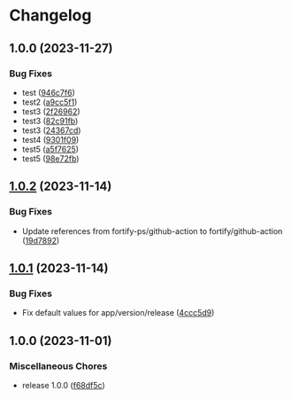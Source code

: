 # Changelog

## 1.0.0 (2023-11-27)


### Bug Fixes

* test ([946c7f6](https://github.com/rsenden/github-action-src/commit/946c7f6ea1d56db39fd5a40851d90b282a41a357))
* test2 ([a9cc5f1](https://github.com/rsenden/github-action-src/commit/a9cc5f1015e6a1465ea4bf5d407e399c474493ec))
* test3 ([2f26962](https://github.com/rsenden/github-action-src/commit/2f26962011c9bda427c528a28cb25c5d200c842f))
* test3 ([82c91fb](https://github.com/rsenden/github-action-src/commit/82c91fb3a430e30e112077f5544ef121c15a1efd))
* test3 ([24367cd](https://github.com/rsenden/github-action-src/commit/24367cd0d65a352b2aa02442eb074800fd80aebb))
* test4 ([9301f09](https://github.com/rsenden/github-action-src/commit/9301f0973b125a2ea30cd6d49a2bd0fdada2640f))
* test5 ([a5f7625](https://github.com/rsenden/github-action-src/commit/a5f762580d730923162bd2f3301bdbffc386cf7f))
* test5 ([98e72fb](https://github.com/rsenden/github-action-src/commit/98e72fb89541ea8b5560f01ce03c995d841630a0))

## [1.0.2](https://github.com/fortify/github-action/compare/v1.0.1...v1.0.2) (2023-11-14)


### Bug Fixes

* Update references from fortify-ps/github-action to fortify/github-action ([19d7892](https://github.com/fortify/github-action/commit/19d7892bbbd3bc1c1a1e11ba8dbb1c632c4dcfcf))

## [1.0.1](https://github.com/fortify/github-action/compare/v1.0.0...v1.0.1) (2023-11-14)


### Bug Fixes

* Fix default values for app/version/release ([4ccc5d9](https://github.com/fortify/github-action/commit/4ccc5d9cf86ac7ca0cbf4329b4bf9368b3bb4199))

## 1.0.0 (2023-11-01)


### Miscellaneous Chores

* release 1.0.0 ([f68df5c](https://github.com/fortify/github-action/commit/f68df5c9649fc61016ecdab8ce30f351d9090aef))
